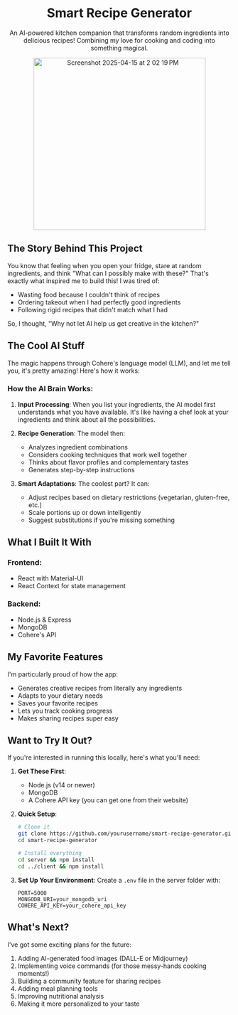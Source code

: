 <div align="center">

#  Smart Recipe Generator

An AI-powered kitchen companion that transforms random ingredients into delicious recipes! Combining my love for cooking and coding into something magical.

<img width="387" alt="Screenshot 2025-04-15 at 2 02 19 PM" src="https://github.com/user-attachments/assets/0aa6a50f-2545-4f25-b22c-d8216810021f" />


</div>

## The Story Behind This Project 

You know that feeling when you open your fridge, stare at random ingredients, and think "What can I possibly make with these?" That's exactly what inspired me to build this! I was tired of:
- Wasting food because I couldn't think of recipes
- Ordering takeout when I had perfectly good ingredients
- Following rigid recipes that didn't match what I had

So, I thought, "Why not let AI help us get creative in the kitchen?"

## The Cool AI Stuff 

The magic happens through Cohere's language model (LLM), and let me tell you, it's pretty amazing! Here's how it works:

### How the AI Brain Works:
1. **Input Processing**: When you list your ingredients, the AI model first understands what you have available. It's like having a chef look at your ingredients and think about all the possibilities.

2. **Recipe Generation**: The model then:
   - Analyzes ingredient combinations
   - Considers cooking techniques that work well together
   - Thinks about flavor profiles and complementary tastes
   - Generates step-by-step instructions

3. **Smart Adaptations**: The coolest part? It can:
   - Adjust recipes based on dietary restrictions (vegetarian, gluten-free, etc.)
   - Scale portions up or down intelligently
   - Suggest substitutions if you're missing something

## What I Built It With 

### Frontend:
- React with Material-UI 
- React Context for state management 

### Backend:
- Node.js & Express 
- MongoDB 
- Cohere's API 

## My Favorite Features 

I'm particularly proud of how the app:
- Generates creative recipes from literally any ingredients
- Adapts to your dietary needs
- Saves your favorite recipes
- Lets you track cooking progress
- Makes sharing recipes super easy

## Want to Try It Out? 

If you're interested in running this locally, here's what you'll need:

1. **Get These First**:
   - Node.js (v14 or newer)
   - MongoDB
   - A Cohere API key (you can get one from their website)

2. **Quick Setup**:
   ```bash
   # Clone it
   git clone https://github.com/yourusername/smart-recipe-generator.git
   cd smart-recipe-generator

   # Install everything
   cd server && npm install
   cd ../client && npm install
   ```

3. **Set Up Your Environment**:
   Create a `.env` file in the server folder with:
   ```
   PORT=5000
   MONGODB_URI=your_mongodb_uri
   COHERE_API_KEY=your_cohere_api_key
   ```

## What's Next? 

I've got some exciting plans for the future:
1. Adding AI-generated food images (DALL-E or Midjourney)
2. Implementing voice commands (for those messy-hands cooking moments!)
3. Building a community feature for sharing recipes
4. Adding meal planning tools
5. Improving nutritional analysis
6. Making it more personalized to your taste
